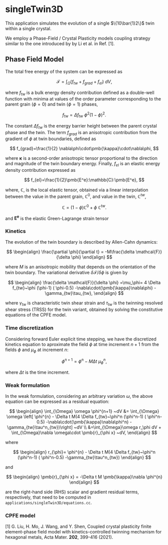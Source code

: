 # singleTwin3D

This application simulates the evolution of a single $\{10\bar{1}2\}$ twin within a single crystal.

We employ a Phase-Field / Crystal Plasticity models coupling strategy similar to the one introduced by by Li et al. in Ref. [1]. 

## Phase Field Model

The total free energy of the system can be expressed as

$$
\mathcal{F} = \int_{\Omega} \left( f_{tw} + f_{grad}+ f_{el} \right)~dV, 
$$

where $f_{tw}$ is a bulk energy density contribution defined as a double-well function with minima at values of the order parameter corresponding to the parent grain ($\phi=0$) and twin ($\phi=1$) phases,

$$
f_{tw}=\Delta f_{tw}~\phi^2(1-\phi)^2.
$$

The constant $\Delta f_{tw}$ is the energy barrier height between the parent crystal phase and the twin. The term $f_{grad}$ is an anisotropic contribution from the gradient of $\phi$ at twin boundaries, defined as

$$
f_{grad}=\frac{1}{2} \nabla\phi\cdot\pmb{\kappa}\cdot\nabla\phi,
$$

where $\pmb{\kappa}$ is a second-order anisotropic tensor proportional to the direction and magnitude of the twin boundary energy. Finally, $f_{el}$ is an elastic energy density contribution expressed as

$$
f_{el}=\frac{1}{2}\pmb{E^e}:\mathbb{C}:\pmb{E^e},
$$

where, $\mathbb{C}$, is the local elastic tensor, obtained via a linear interpolation between the value in the parent grain, $\mathbb{C}^0$, and value in the twin, $\mathbb{C}^{tw}$,

$$
\mathbb{C}=(1-\phi)\mathbb{C}^0 + \phi~\mathbb{C}^{tw}.
$$

and $\pmb{E^e}$ is the elastic Green-Lagrange strain tensor

### Kinetics
The evolution of the twin boundary is described by Allen-Cahn dynamics:

$$
\begin{align}
\frac{\partial \phi}{\partial t} = -M\frac{\delta \mathcal{F}}{\delta \phi}
\end{align}
$$

where $M$ is an anisotropic mobility that depends on the orientation of the twin boundary. The variational derivative $\delta \mathcal{F} / \delta \phi$ is given by

$$
\begin{align}
\frac{\delta \mathcal{F}}{\delta \phi} =\mu_\phi= 4 \Delta f_{tw}~\phi (\phi-1) ( \phi-0.5)
-\nabla\cdot(\pmb{\kappa}\nabla\phi) -\gamma_{tw}\tau_{tw},
\end{align}
$$

where $\gamma_{tw}$ is characteristic twin shear strain and $\tau_{tw}$ is the twinning resolved shear stress (TRSS) for the twin variant, obtained by solving the constitutive equations of the CPFE model.

### Time discretization

Considering forward Euler explicit time stepping, we have the discretized kinetics equation to aproximate the field $\phi$ at time increment $n+1$ from the fields $\phi$ and $\mu_\phi$  at increment $n$:

$$
\phi^{n+1}=\phi^{n}-M\Delta t~\mu_\phi^{n},
$$

where $\Delta t$ is the time increment. 

### Weak formulation

In the weak formulation, considering an arbitrary variation $\omega$, the above equation can be expressed as a residual equation:

$$
\begin{align}
\int_{\Omega} \omega \phi^{n+1} ~dV &= \int_{\Omega} \omega \left[ \phi^{n} - \Delta t M(4 \Delta f_{tw}~\phi^n (\phi^n-1) ( \phi^n-0.5) -\nabla\cdot(\pmb{\kappa}\nabla\phi^n) -\gamma_{tw}\tau^n_{tw})\right] ~dV \\
&=\int_{\Omega}\omega r_\phi dV + \int_{\Omega}\nabla \omega\cdot \pmb{r}_{\phi x} ~dV,
\end{align}
$$

where

$$
\begin{align}
r_{\phi}= \phi^{n} - \Delta t M(4 \Delta f_{tw}~\phi^n (\phi^n-1) ( \phi^n-0.5) 
-\gamma_{tw}\tau^n_{tw})
\end{align}
$$

and

$$
\begin{align}
\pmb{r}_{\phi x} = -\Delta t M \pmb{\kappa}\nabla \phi^{n}
\end{align}
$$

are the right-hand side (RHS) scalar and gradient residual terms, respectively, that need to be computed in `applications/singleTwin3D/equations.cc`.

### CPFE model 

[1] G. Liu, H. Mo, J. Wang, and Y. Shen, Coupled crystal plasticity finite element-phase field model with kinetics-controlled twinning mechanism for hexagonal metals, Acta Mater. **202**, 399-416 (2021).
